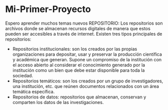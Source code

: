 # Mi-Primer-Proyecto
Espero aprender muchos temas nuevos
REPOSITORIO: Los repositorios son archivos donde se almacenan recursos digitales de manera que estos pueden ser accesibles a través de internet. Existen tres tipos principales de repositorios:
- Repositorios institucionales: son los creados por las propias organizaciones para depositar, usar y preservar la producción científica y académica que generan. Supone un compromiso de la institución con el acceso abierto al considerar el conocimiento generado por la institución como un bien que debe estar disponible para toda la sociedad.
- Repositorios temáticos: son los creados por un grupo de investigadores, una institución, etc. que reúnen documentos relacionados con un área temática específica.
- Repositorios de datos: repositorios que almacenan, conservan y comparten  los datos de las  investigaciones.
